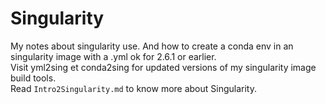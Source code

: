 # Singularity
My notes about singularity use.
And how to create a conda env in an singularity image with a .yml
ok for 2.6.1 or earlier.  
Visit yml2sing et conda2sing for updated versions of my singularity image build tools.  
Read `Intro2Singularity.md` to know more about Singularity.  


